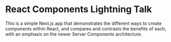 # React Components Lightning Talk

This is a simple Next.js app that demonstrates the different ways to create
components within React, and compares and contrasts the benefits of each, with
an emphasis on the newer Server Components architecture.
